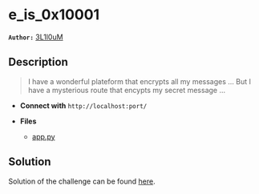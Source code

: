 # e_is_0x10001

**`Author:`** [3L1l0uM](https://www.linkedin.com/in/abdelalim-atoui-b2043923b/)

## Description

> I have a wonderful plateform that encrypts all my messages ...
> But I have a mysterious route that encypts my secret message ...



- **Connect with** `http://localhost:port/`

- **Files** 
 	- [app.py](challenge/app.py)  





## Solution
Solution of the challenge can be found [here](solution/).
